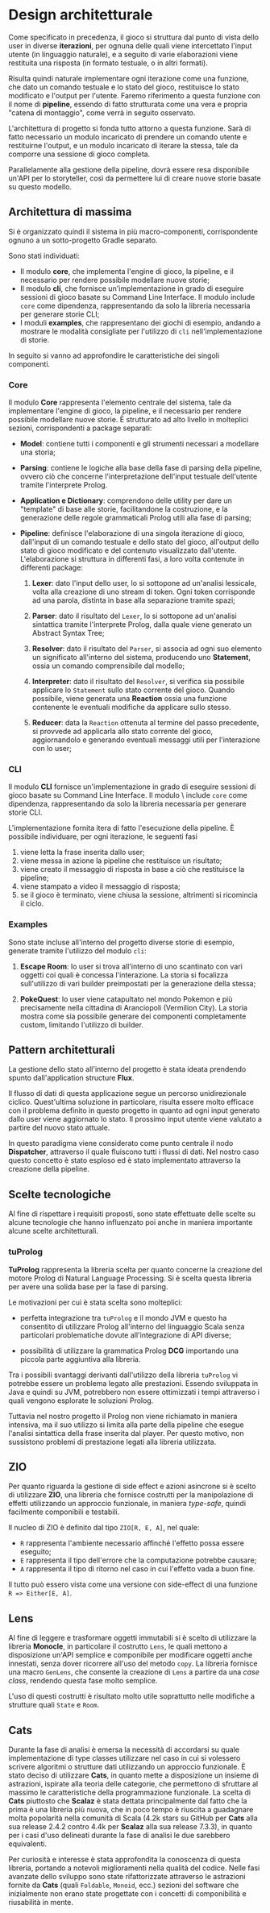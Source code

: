 # Design architetturale

<!--
Design a alto livello, inteso come pattern flux, la pipeline, il concetto
di core e cli un po' approfondito ma non troppo, e la struttura multi progetto per
la loro realizzazione, gli esempi,
come ereditano core e cli come dipendenze, qualche diagramma che esplicita le dipendenze
a alto livello (core > cli > examples), i package principali del core, a alto livello
senza approfondirli troppo ma dando un'idea di massima.

Ricordate che una scelta architetturale può ritenersi giustificata o meno solo a fronte
dei requirement che avete indicato; viceversa, ogni requirement "critico" dovrebbe influenzare
qualcuna della scelte architetturali effettuate e descritte.
L'architettura deve spiegare quali sono i sotto-componenti del sistema (da 5 a 15, diciamo),
ognuno cosa fa, chi parla con chi e per dirsi cosa --
i diagrammi aiutano, ma poi la prosa deve chiaramente indicare questi aspetti.
-->

Come specificato in precedenza, il gioco si struttura dal punto di vista dello
user in diverse **iterazioni**, per ognuna delle quali viene intercettato
l'input utente (in linguaggio naturale), e a seguito di varie elaborazioni viene
restituita una risposta (in formato testuale, o in altri formati).

Risulta quindi naturale implementare ogni iterazione come una funzione, che dato
un comando testuale e lo stato del gioco, restituisce lo stato modificato e
l'output per l'utente. Faremo riferimento a questa funzione con il nome di
**pipeline**, essendo di fatto strutturata come una vera e propria "catena di
montaggio", come verrà in seguito osservato.

L'architettura di progetto si fonda tutto attorno a questa funzione. Sarà di
fatto necessario un modulo incaricato di prendere un comando utente e
restituirne l'output, e un modulo incaricato di iterare la stessa, tale da
comporre una sessione di gioco completa.

Parallelamente alla gestione della pipeline, dovrà essere resa disponibile
un'API per lo storyteller, così da permettere lui di creare nuove storie basate
su questo modello.

## Architettura di massima

Si è organizzato quindi il sistema in più macro-componenti, corrispondente
ognuno a un sotto-progetto Gradle separato.

<!-- deployment diagram che mostr le relazioni tra i componenti -->

Sono stati individuati:

- Il modulo **core**, che implementa l'engine di gioco, la pipeline, e il
  necessario per rendere possibile modellare nuove storie;
- Il modulo **cli**, che fornisce un'implementazione in grado di eseguire
  sessioni di gioco basate su Command Line Interface. Il modulo include `core`
  come dipendenza, rappresentando da solo la libreria necessaria per generare
  storie CLI;
- I moduli **examples**, che rappresentano dei giochi di esempio, andando a
  mostrare le modalità consigliate per l'utilizzo di `cli` nell'implementazione
  di storie.

In seguito si vanno ad approfondire le caratteristiche dei singoli componenti.

### Core

Il modulo **Core** rappresenta l'elemento centrale del sistema, tale da
implementare l'engine di gioco, la pipeline, e il necessario per rendere
possibile modellare nuove storie. È strutturato ad alto livello in molteplici
sezioni, corrispondenti a package separati:

- **Model**: contiene tutti i componenti e gli strumenti necessari a modellare
una storia;
<!--
    questo approfondimento di model è un aspetto implementativo

    - **player**: rappresenta la pedina all'interno del gioco. Il player esegui i comandi
      affidatigli dallo User;

    - **item**: rappresentano tutti gli oggetti presenti in un match del gioco;

    - **room**: rappresentano i luoghi presenti navigabili all'interno di una storia creata dallo
    Storyteller. Le stanze possono contenere gli _item_.

    - **bag**: una borsa che il player porta con sè la quale può essere riempita con _item_.
    Non è stato posto un limite di oggetti portabili dalla bag;

    - **state**: questo concetto definisce lo stato del gioco in un determinato istante.
      Include al suo interno preziose informazioni, quali:
        - tutte le _room_ presenti all'interno del match;
        - locazione attuale del _player_;
        - tutti gli _item_ presenti nel match;

    - **message**: la cronologia dei messaggi avvenuti all'interno della partita.
-->

- **Parsing**: contiene le logiche alla base della fase di parsing della
  pipeline, ovvero ciò che concerne l'interpretazione dell'input testuale
  dell'utente tramite l'interprete Prolog.

- **Application e Dictionary**: comprendono delle utility per dare un "template"
  di base alle storie, facilitandone la costruzione, e la generazione delle
  regole grammaticali Prolog utili alla fase di parsing;

<!-- sarebbe meglio metterlo nella parte di implementazione!

come già descritto nelle sezioni precedenti, all'interno di questo
  progetto è necessario creare una parte di Natural Language Processing. Questa
  ha lo scopo di fare consecutivamente una fase di analisi lessicale e,
  successivamente, una di analisi sintattica. La prima, tokenization, risulta essere
  particolarmente banale in quanto il problema è stato semplificato e la
  soluzione si limita a separare ogni sequenza di caratteri divisa da spazio.
  Diversamente la fase di parsing non risulta essere altrettanto immediata.

  Per poter realizzare questa fase in maniera completa è stato deciso di
  utilizzare il linguaggio Prolog in quanto è particolarmente adatto a questo
  scopo. Nello specifico è stata utilizzata la grammatica Prolog chiamata
  **DCG** (Definite Clause Grammar). Con questa grammatica è possibile definire
  delle clausole del primo ordine in maniera alquanto immediata e semplice da
  comprendere. Tutto questo non andando a deteriorare l'espressività e la potenza
  del linguaggio Prolog.

  In questo progetto, dunque, una frase viene definita "corretta" quando ci sarà
  una corrispondenza con gli assiomi definiti da noi come clausole DCG.

  In particolare la grammatica è stata divisa in due parti:

  - una parte **statica**, all'interno della quale vengono definite le regole
    grammaticali che specificano come devono essere formate delle frasi
    corrette. In particolare questa è stata definita all'interno del modulo core
    in maniera statica, ovvero non viene modificata in alcun modo dalla storia
    che viene creata, grazie alla sua natura general purpose;

  - e una parte **dinamica**, che varia in base alla storia definita dallo story
    teller. Ogni oggetto, azione, verbo o aggettivo che caratterizza una storia
    personalizzata viene inserito sotto forma di clausola Prolog all'interno
    della grammatica. Questo permette di interagire con gli elementi del
    sistema.
-->

- **Pipeline**: definisce l'elaborazione di una singola iterazione di gioco,
  dall'input di un comando testuale e dello stato del gioco, all'output dello
  stato di gioco modificato e del contenuto visualizzato dall'utente.
  L'elaborazione si struttura in differenti fasi, a loro volta contenute in
  differenti package:

  1. **Lexer**: dato l'input dello user, lo si sottopone ad un'analisi
     lessicale, volta alla creazione di uno stream di token. Ogni token
     corrisponde ad una parola, distinta in base alla separazione tramite spazi;

  2. **Parser**: dato il risultato del `Lexer`, lo si sottopone ad un'analisi
     sintattica tramite l'interprete Prolog, dalla quale viene generato un
     Abstract Syntax Tree;

  3. **Resolver**: dato il risultato del `Parser`, si associa ad ogni suo
     elemento un significato all'interno del sistema, producendo uno
     **Statement**, ossia un comando comprensibile dal modello;

  4. **Interpreter**: dato il risultato del `Resolver`, si verifica sia
     possibile applicare lo `Statement` sullo stato corrente del gioco. Quando
     possibile, viene generata una **Reaction** ossia una funzione contenente le
     eventuali modifiche da applicare sullo stesso.

  5. **Reducer**: data la `Reaction` ottenuta al termine del passo precedente,
     si provvede ad applicarla allo stato corrente del gioco, aggiornandolo e
     generando eventuali messaggi utili per l'interazione con lo user;

### CLI

Il modulo **CLI** fornisce un'implementazione in grado di eseguire sessioni di
gioco basate su Command Line Interface. Il modulo \ include `core` come
dipendenza, rappresentando da solo la libreria necessaria per generare storie
CLI.

L'implementazione fornita itera di fatto l'esecuzione della pipeline. È
possibile individuare, per ogni iterazione, le seguenti fasi

1. viene letta la frase inserita dallo user;
2. viene messa in azione la pipeline che restituisce un risultato;
3. viene creato il messaggio di risposta in base a ciò che restituisce la
   pipeline;
4. viene stampato a video il messaggio di risposta;
5. se il gioco è terminato, viene chiusa la sessione, altrimenti si ricomincia
   il ciclo.

### Examples

Sono state incluse all'interno del progetto diverse storie di esempio, generate
tramite l'utilizzo del modulo `cli`:

1. **Escape Room**: lo user si trova all'interno di uno scantinato con vari
   oggetti coi quali è concessa l'interazione. La storia si focalizza
   sull'utilizzo di vari builder preimpostati per la generazione della stessa;

2. **PokeQuest**: lo user viene catapultato nel mondo Pokemon e più precisamente
   nella cittadina di Aranciopoli (Vermilion City). La storia mostra come sia
   possibile generare dei componenti completamente custom, limitando l'utilizzo
   di builder.

## Pattern architetturali

La gestione dello stato all'interno del progetto è stata ideata prendendo spunto
dall'application structure **Flux**.

Il flusso di dati di questa applicazione segue un percorso unidirezionale
ciclico. Quest'ultima soluzione in particolare, risulta essere molto efficace
con il problema definito in questo progetto in quanto ad ogni input generato
dallo user viene aggiornato lo stato. Il prossimo input utente viene valutato a
partire del nuovo stato attuale.

In questo paradigma viene considerato come punto centrale il nodo
**Dispatcher**, attraverso il quale fluiscono tutti i flussi di dati. Nel nostro
caso questo concetto è stato esploso ed è stato implementato attraverso la
creazione della pipeline.

## Scelte tecnologiche

<!-- scelte tecnologiche cruciali ai fini architetturali -- corredato da pochi ma
efficaci diagrammi -->

Al fine di rispettare i requisiti proposti, sono state effettuate delle scelte
su alcune tecnologie che hanno influenzato poi anche in maniera importante
alcune scelte architetturali.

### tuProlog

<!-- TuProlog (vantaggi > Scala) (svantaggi (?) > prestazioni)-->

**TuProlog** rappresenta la libreria scelta per quanto concerne la creazione del
motore Prolog di Natural Language Processing. Si è scelta questa libreria per
avere una solida base per la fase di parsing.

Le motivazioni per cui è stata scelta sono molteplici:

- perfetta integrazione tra `tuProlog` e il mondo JVM e questo ha consentito di
  utilizzare Prolog all'interno del linguaggio Scala senza particolari
  problematiche dovute all'integrazione di API diverse;

- possibilità di utilizzare la grammatica Prolog **DCG** importando una piccola
  parte aggiuntiva alla libreria.

Tra i possibili svantaggi derivanti dall'utilizzo della libreria `tuProlog` vi
potrebbe essere un problema legato alle prestazioni. Essendo sviluppata in Java
e quindi su JVM, potrebbero non essere ottimizzati i tempi attraverso i quali
vengono esplorate le soluzioni Prolog.

Tuttavia nel nostro progetto il Prolog non viene richiamato in maniera
intensiva, ma il suo utilizzo si limita alla parte della pipeline che esegue
l'analisi sintattica della frase inserita dal player. Per questo motivo, non
sussistono problemi di prestazione legati alla libreria utilizzata.

## ZIO

<!-- Perche zio e non cats-effect -->

Per quanto riguarda la gestione di side effect e azioni asincrone si è scelto di
utilizzare **ZIO**, una libreria che fornisce costrutti per la manipolazione di
effetti utilizzando un approccio funzionale, in maniera _type-safe_, quindi
facilmente componibili e testabili.

Il nucleo di ZIO è definito dal tipo `ZIO[R, E, A]`, nel quale:

- `R` rappresenta l'ambiente necessario affinché l'effetto possa essere
  eseguito;
- `E` rappresenta il tipo dell'errore che la computazione potrebbe causare;
- `A` rappresenta il tipo di ritorno nel caso in cui l'effetto vada a buon fine.

Il tutto può essero vista come una versione con side-effect di una funzione
`R => Either[E, A]`.

## Lens

Al fine di leggere e trasformare oggetti immutabili si è scelto di utilizzare la
libreria **Monocle**, in particolare il costrutto `Lens`, le quali mettono a
disposizione un'API semplice e componibile per modificare oggetti anche
innestati, senza dover ricorrere all'uso del metodo `copy`. La libreria fornisce
una macro `GenLens`, che consente la creazione di `Lens` a partire da una _case
class_, rendendo questa fase molto semplice.

L'uso di questi costrutti è risultato molto utile soprattutto nelle modifiche a
strutture quali `State` e `Room`.

<!-- todo riguardare il capitolo, vantaggi/svantaggi -->

## Cats

Durante la fase di analisi è emersa la necessità di accordarsi su quale
implementazione di type classes utilizzare nel caso in cui si volessero scrivere
algoritmi o strutture dati utilizzando un approccio funzionale. È stato deciso
di utilizzare **Cats**, in quanto mette a disposizione un insieme di astrazioni,
ispirate alla teoria delle categorie, che permettono di sfruttare al massimo le
caratteristiche della programmazione funzionale. La scelta di **Cats** piuttosto
che **Scalaz** è stata dettata principalmente dal fatto che la prima è una
libreria più nuova, che in poco tempo è riuscita a guadagnare molta popolarità
nella comunità di Scala (4.2k stars su GitHub per **Cats** alla sua release
2.4.2 contro 4.4k per **Scalaz** alla sua release 7.3.3), in quanto per i casi
d'uso delineati durante la fase di analisi le due sarebbero equivalenti.

Per curiosità e interesse è stata approfondita la conoscenza di questa libreria,
portando a notevoli miglioramenti nella qualità del codice. Nelle fasi avanzate
dello sviluppo sono state rifattorizzate attraverso le astrazioni fornite da
**Cats** (quali `Foldable`, `Monoid`, ecc.) sezioni del software che
inizialmente non erano state progettate con i concetti di componibilità e
riusabilità in mente.
